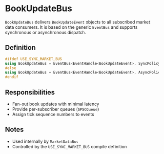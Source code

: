 # BookUpdateBus

`BookUpdateBus` delivers `BookUpdateEvent` objects to all subscribed market data consumers.
It is based on the generic `EventBus` and supports synchronous or asynchronous dispatch.

## Definition

```cpp
#ifdef USE_SYNC_MARKET_BUS
using BookUpdateBus = EventBus<EventHandle<BookUpdateEvent>, SyncPolicy<EventHandle<BookUpdateEvent>>>;
#else
using BookUpdateBus = EventBus<EventHandle<BookUpdateEvent>, AsyncPolicy<EventHandle<BookUpdateEvent>>>;
#endif
```

## Responsibilities

- Fan-out book updates with minimal latency
- Provide per-subscriber queues (`SPSCQueue`)
- Assign tick sequence numbers to events

## Notes

- Used internally by `MarketDataBus`
- Controlled by the `USE_SYNC_MARKET_BUS` compile definition

